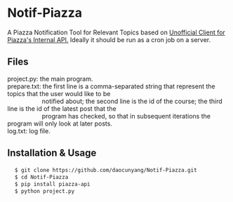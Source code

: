 # Notif-Piazza
A Piazza Notification Tool for Relevant Topics based on <a href="https://github.com/hfaran/piazza-api">Unofficial Client for Piazza's Internal API.</a> Ideally it should be run as a cron job on a server.

<h2>Files</h2>

  project.py: the main program.<br />
  prepare.txt: the first line is a comma-separated string that represent the topics
          that the user would like to be <br />&nbsp;&nbsp;&nbsp;&nbsp;&nbsp;&nbsp;&nbsp;&nbsp;&nbsp;&nbsp;&nbsp;&nbsp;&nbsp;&nbsp;&nbsp;&nbsp;&nbsp;&nbsp;&nbsp;&nbsp;notified about; the second line is the id of the course; the third line is the id of the latest post that the <br />&nbsp;&nbsp;&nbsp;&nbsp;&nbsp;&nbsp;&nbsp;&nbsp;&nbsp;&nbsp;&nbsp;&nbsp;&nbsp;&nbsp;&nbsp;&nbsp;&nbsp;&nbsp;&nbsp;&nbsp;program has checked, so that in subsequent iterations the program will only look at later posts. <br/>
  log.txt: log file. 


<h2>Installation & Usage</h2>
<pre>
  <code>$ git clone https://github.com/daocunyang/Notif-Piazza.git</code>
  <code>$ cd Notif-Piazza</code>
  <code>$ pip install piazza-api</code>
  <code>$ python project.py</code>
</pre>
